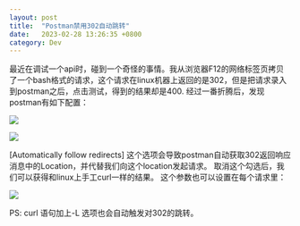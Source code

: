 ```yaml
---
layout: post
title:  "Postman禁用302自动跳转"
date:   2023-02-28 13:26:35 +0800
category: Dev
---
```

最近在调试一个api时，碰到一个奇怪的事情。我从浏览器F12的网络标签页拷贝了一个bash格式的请求，这个请求在linux机器上返回的是302，但是把请求录入到postman之后，点击测试，得到的结果却是400.
经过一番折腾后，发现postman有如下配置：

![](https://f.003721.xyz/2023/02/23048c1bb7f88ae337fa343cae1c9a3e.png)

![](https://f.003721.xyz/2023/02/7b646aba8d5ffecf9a05c1064efaa879.png)

[Automatically follow redirects] 这个选项会导致postman自动获取302返回响应消息中的Location，并代替我们向这个location发起请求。
取消这个勾选后，我们可以获得和linux上手工curl一样的结果。
这个参数也可以设置在每个请求里：

![](https://f.003721.xyz/2023/02/f3b4f57758a86ebf9f0f44cd8572d7cf.png)

PS: curl 语句加上-L 选项也会自动触发对302的跳转。

